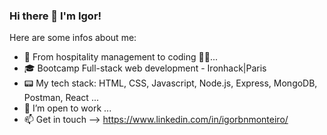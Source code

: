 ### Hi there 👋 I'm Igor!


Here are some infos about me:

- 🏨 From hospitality management to coding 👨‍💻...
- 🎓 Bootcamp Full-stack web development - Ironhack|Paris
- 📟 My tech stack: HTML, CSS, Javascript, Node.js, Express, MongoDB, Postman, React ...
- 💼 I’m open to work ...
- 📫 Get in touch --> https://www.linkedin.com/in/igorbnmonteiro/




